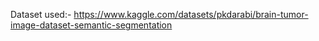 Dataset used:- https://www.kaggle.com/datasets/pkdarabi/brain-tumor-image-dataset-semantic-segmentation
